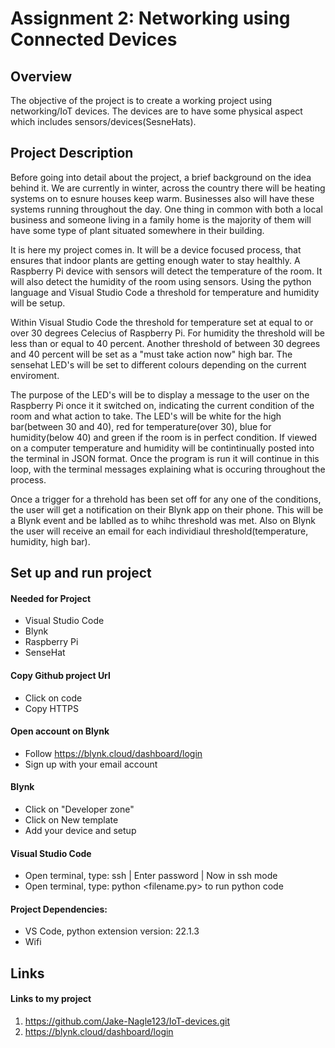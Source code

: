 # Assignment 2: Networking using Connected Devices
## Overview
The objective of the project is to create a working project using networking/IoT devices. The devices are to have some physical aspect which includes sensors/devices(SesneHats).

## Project Description
Before going into detail about the project, a brief background on the idea behind it. We are currently in winter, across the country there will be heating systems on to esnure houses keep warm. Businesses also will have these systems running throughout the day. One thing in common with both a local business and someone living in a family home is the majority of them will have some type of plant situated somewhere in their building.

It is here my project comes in. It will be a device focused process, that ensures that indoor plants are getting enough water to stay healthly. A Raspberry Pi device with sensors will detect the temperature of the room. It will also detect the humidity of the room using sensors. Using the python language and Visual Studio Code a threshold for temperature and humidity will be setup.

Within Visual Studio Code the threshold for temperature set at equal to or over 30 degrees Celecius of Raspberry Pi. For humidity the threshold will be less than or equal to 40 percent. Another threshold of between 30 degrees and 40 percent will be set as a "must take action now" high bar. The sensehat LED's will be set to different colours depending on the current enviroment. 

The purpose of the LED's will be to display a message to the user on the Raspberry Pi once it it switched on, indicating the current condition of the room and what action to take. The LED's will be white for the high bar(between 30 and 40), red for temperature(over 30), blue for humidity(below 40) and green if the room is in perfect condition. If viewed on a computer temperature and humidity will be contintinually posted into the terminal in JSON format. Once the program is run it will continue in this loop, with the terminal messages explaining what is occuring throughout the process.

Once a trigger for a threhold has been set off for any one of the conditions, the user will get a notification on their Blynk app on their phone. This will be a Blynk event and be lablled as to whihc threshold was met. Also on Blynk the user will receive an email for each individiaul threshold(temperature, humidity, high bar).

## Set up and run project
#### Needed for Project
* Visual Studio Code
* Blynk
* Raspberry Pi
* SenseHat

#### Copy Github project Url
* Click on code
* Copy HTTPS

#### Open account on Blynk
* Follow https://blynk.cloud/dashboard/login
* Sign up with your email account

#### Blynk
* Click on "Developer zone"
* Click on New template
* Add your device and setup

#### Visual Studio Code
* Open terminal, type: ssh <configured pi name> | Enter password | Now in ssh mode
* Open terminal, type: python <filename.py> to run python code

#### Project Dependencies:
* VS Code, python extension version: 22.1.3
* Wifi

## Links
#### Links to my project
1. https://github.com/Jake-Nagle123/IoT-devices.git
2. https://blynk.cloud/dashboard/login